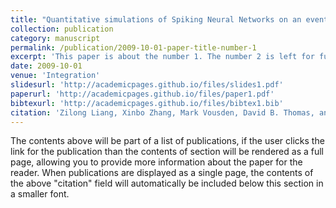 ```yaml
---
title: "Quantitative simulations of Spiking Neural Networks on an event-driven FPGA cluster"
collection: publication
category: manuscript
permalink: /publication/2009-10-01-paper-title-number-1
excerpt: 'This paper is about the number 1. The number 2 is left for future work.'
date: 2009-10-01
venue: 'Integration'
slidesurl: 'http://academicpages.github.io/files/slides1.pdf'
paperurl: 'http://academicpages.github.io/files/paper1.pdf'
bibtexurl: 'http://academicpages.github.io/files/bibtex1.bib'
citation: 'Zilong Liang, Xinbo Zhang, Mark Vousden, David B. Thomas, and Graeme M. Bragg. (2025). &quot;Quantitative simulations of Spiking Neural Networks on an event-driven FPGA cluster.&quot; <i>Integration</i>. 1(1).'
---
```

The contents above will be part of a list of publications, if the user clicks the link for the publication than the contents of section will be rendered as a full page, allowing you to provide more information about the paper for the reader. When publications are displayed as a single page, the contents of the above "citation" field will automatically be included below this section in a smaller font.
